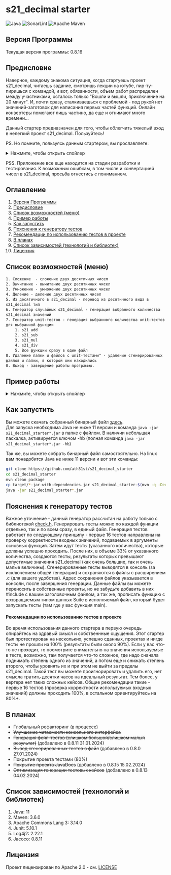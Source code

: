 # s21_decimal starter

![Java](https://img.shields.io/badge/Java-ED8B00?style=for-the-badge&logo=openjdk&logoColor=white)
![SonarLint](https://img.shields.io/badge/SonarLint-CB2029?style=for-the-badge&logo=sonarlint&logoColor=white)
![Apache Maven](https://img.shields.io/badge/Apache%20Maven-C71A36?style=for-the-badge&logo=Apache%20Maven&logoColor=white)

## Версия Программы

Текущая версия программы: 0.8.16

## Предисловие

Наверное, каждому знакома ситуация, когда стартуешь проект s21_decimal, читаешь задание, смотришь
лекции на ютубе, пир-ту-пиришься с командой, и вот, обязанности, объем работ распределен между
участниками, осталось только "Вошли и вышли, приключение на 20 минут". И, почти сразу, сталкиваешься
с проблемой - под рукой нет значений-заготовок для написания первых частей функций. Онлайн
конвертеры помогают лишь частино, да еще и отнимают много времени...

Данный стартер предназначен для того, чтобы облегчить тяжелый вход в нелегкий проект s21_decimal.
Пользуйтесь!

PS. Но помните, пользуясь данным стартером, вы прославляете:
<details>
  <summary>Нажмите, чтобы открыть спойлер</summary>

![image info](images/hb.png)
</details>

PSS. Приложение все еще находится на стадии разработки и тестирования. К возможным ошибкам, в том
числе и конвертацией чисел в s21_decimal, просьба отнестись с пониманием.

## Оглавление

1. [Версия Программы](#версия-программы)
2. [Предисловие](#предисловие)
3. [Список возможностей (меню)](#список-возможностей-меню)
4. [Пример работы](#пример-работы)
5. [Как запустить](#как-запустить)
6. [Пояснения к генератору тестов](#пояснения-к-генератору-тестов)
7. [Рекомендации по использованию тестов в проекте](#рекомендации-по-использованию-тестов-в-проекте)
8. [В планах](#в-планах)
9. [Список зависимостей (технологий и библиотек)](#список-зависимостей-технологий-и-библиотек)
10. [Лицензия](#лицензия)

## Список возможностей (меню)

    1. Сложение  - сложение двух десятичных чисел
    2. Вычитание - вычитание двух десятичных чисел
    3. Умножение - умножение двух десятичных чисел
    4. Деление - деление двух десятичных чисел
    5. Из десятичного в s21_decimal - перевод из десятичного вида в s21_decimal тип
    6. Генератор случайных s21_decimal - генерация выбранного количества s21_decimal значений
    7. Генератор unit-тестов - генерация выбранного количества unit-тестов для выбранной функции
        1. s21_add
        2. s21_sub
        3. s21_mul
        4. s21_div
        5. Все функции сразу в один файл
    8. Удаление папки и файлов с unit-тестами" - удаление сгенерированных файлов и папки, в которой они находились
    0. Выход - заверщение работы программы.

## Пример работы

<details>
  <summary>Нажмите, чтобы открыть спойлер</summary>

![image info](images/example.gif)
</details>

## Как запустить

Вы можете скачать собранный бинарный
файл [здесь](https://github.com/ath31st/s21_decimal_starter/releases).</br>
Для запуска необходима Java не ниже 11 версии и команда ```java -jar s21_decimal_starter*.jar``` в
папке с файлом. В наличии небольшая пасхалка, активируется ключом -hb (полная
команда ```java -jar s21_decimal_starter*.jar -hb```)

Так же, вы можете собрать бинарный файл самостоятельно.
На linux вам понадобится Java не ниже 11 версии и вот эти команды:

```bash
git clone https://github.com/ath31st/s21_decimal_starter
cd s21_decimal_starter
mvn clean package
cp target/*-jar-with-dependencies.jar s21_decimal_starter-$(mvn -q -Dexec.executable=echo -Dexec.args='${project.version}' --non-recursive exec:exec).jar
java -jar s21_decimal_starter*.jar
```

## Пояснения к генератору тестов

Важное уточнение - данный генератор рассчитан на работу только с
библиотекой [check.h](https://github.com/libcheck/check).
Генерировать тесты можно по каждой функции отдельно, так и по всем сразу, в единый файл. Генерация
тестов работает по следующему принципу - первые 16 тестов направлены на проверку
корректности входных значений, подаваемых в аргументы основных функций. Затем идут тесты (указанного
количества), которые должны успешно проходить. После них, в объеме 33% от указанного количества,
создаются тесты, результаты которых превышают допустимые значения s21_decimal (как очень большие,
так и очень малые величины). Сгенерированные тесты выводятся в консоль (за исключением общей
генерации) и сохраняются в файлы с расширением .c (для вашего удобства). Адрес сохранения файлов
указывается в консоли, после завершения генерации. Данные файлы вы можете переносить в собственные
проекты, но не забудьте добавить в них #include с вашим заголовочным файлом, а так же, прописать
функцию с возвращаемым типом данных Suite в исполняемый файл, который будет запускать тесты (там где
у вас функция main).

#### Рекомендации по использованию тестов в проекте

Во время использования данного стартера в первую очередь опирайтесь на здравый смысл и собственнные
ощущения. Этот стартер был протестирован на нескольких, успешно сданных, проектах и нигде тесты не
прошли на 100% (результаты были около 90%). Если у вас что-то не проходит, то посмотрите внимательно
на значения используемые в тесте, возможно, там получается что-то сложное, где надо сначала
поднимать степень одного из значений, а потом еще и снижать степень второго, чтобы уровнять их и при
этом не выйти за пределы s21_decimal. Такой тест вы можете проигнорировать и удалить его, нет смысла
тратить десятки часов на идеальный результат. Тем более, у вертера нет таких сложных кейсов.
Общие рекомендации такие - первые 16 тестов (проверка корректности используемых входных значений)
должны проходить 100%, в остальном ориентируйтесь на 80%+.

## В планах

- Глобальный рефакторинг (в процессе)
- ~~Улучшение читаемости консольного интерфейса~~
- ~~Генерация фейл-тестов (слишком большой/слишком малый результат)~~ (добавлено в 0.8.11
  31.01.2024)
- ~~Вывод сгенерированных тестов в файл~~ (добавлено в 0.8.0 27.01.2024)
- Покрытие проекта тестами (80%)
- ~~Покрытие проекта JavaDocs~~ (добавлено в 0.8.15 15.02.2024)
- ~~Оптимизация генерации тестовых кейсов~~ (добавлено в 0.8.13 04.02.2024)

## Список зависимостей (технологий и библиотек)

1. Java: 11
2. Maven: 3.6.0
3. Apache Commons Lang 3: 3.14.0
4. Junit: 5.10.1
5. Log4j2: 2.22.1
6. Jacoco: 0.8.11

## Лицензия

Проект лицензирован по Apache 2.0 - см. [LICENSE](https://www.apache.org/licenses/LICENSE-2.0)